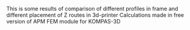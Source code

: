 This is some results of comparison of different profiles in frame and different placement of Z routes in 3d-printer
Calculations made in free version of APM FEM module for KOMPAS-3D
